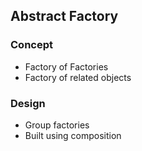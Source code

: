 ## Abstract Factory


### Concept
- Factory of Factories
- Factory of related objects

### Design
- Group factories
- Built using composition

